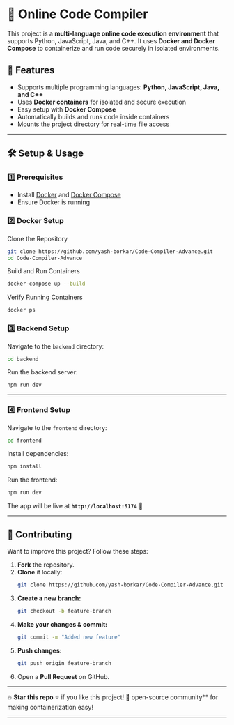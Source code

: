 # 🚀 Online Code Compiler

This project is a **multi-language online code execution environment** that supports Python, JavaScript, Java, and C++. It uses **Docker and Docker Compose** to containerize and run code securely in isolated environments.

## 🚀 Features
- Supports multiple programming languages: **Python, JavaScript, Java, and C++**
- Uses **Docker containers** for isolated and secure execution
- Easy setup with **Docker Compose**
- Automatically builds and runs code inside containers
- Mounts the project directory for real-time file access

---

## 🛠️ Setup & Usage

### 1️⃣ Prerequisites
- Install [Docker](https://www.docker.com/) and [Docker Compose](https://docs.docker.com/compose/install/)
- Ensure Docker is running

### 2️⃣ Docker Setup

Clone the Repository
```bash
git clone https://github.com/yash-borkar/Code-Compiler-Advance.git
cd Code-Compiler-Advance
```
Build and Run Containers
```bash
docker-compose up --build
```
 Verify Running Containers
```bash
docker ps
```

### 3️⃣ Backend Setup
Navigate to the `backend` directory:
```bash
cd backend
```
Run the backend server:
```bash
npm run dev
```
---

### 4️⃣ Frontend Setup
Navigate to the `frontend` directory:
```bash
cd frontend
```
Install dependencies:
```bash
npm install
```
Run the frontend:
```bash
npm run dev
```
The app will be live at **`http://localhost:5174`** 🚀  

---

## 🤝 Contributing
Want to improve this project? Follow these steps:

1. **Fork** the repository.
2. **Clone** it locally:  
   ```sh
   git clone https://github.com/yash-borkar/Code-Compiler-Advance.git
   ```
3. **Create a new branch:**  
   ```sh
   git checkout -b feature-branch
   ```
4. **Make your changes & commit:**  
   ```sh
   git commit -m "Added new feature"
   ```
5. **Push changes:**  
   ```sh
   git push origin feature-branch
   ```
6. Open a **Pull Request** on GitHub.

---

🔥 **Star this repo** ⭐ if you like this project! 🚀
open-source community** for making containerization easy!

---

